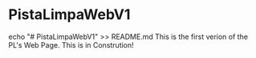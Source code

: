 # PistaLimpaWebV1
echo "# PistaLimpaWebV1" >> README.md
This is the first verion of the PL's Web Page. This is in Constrution!